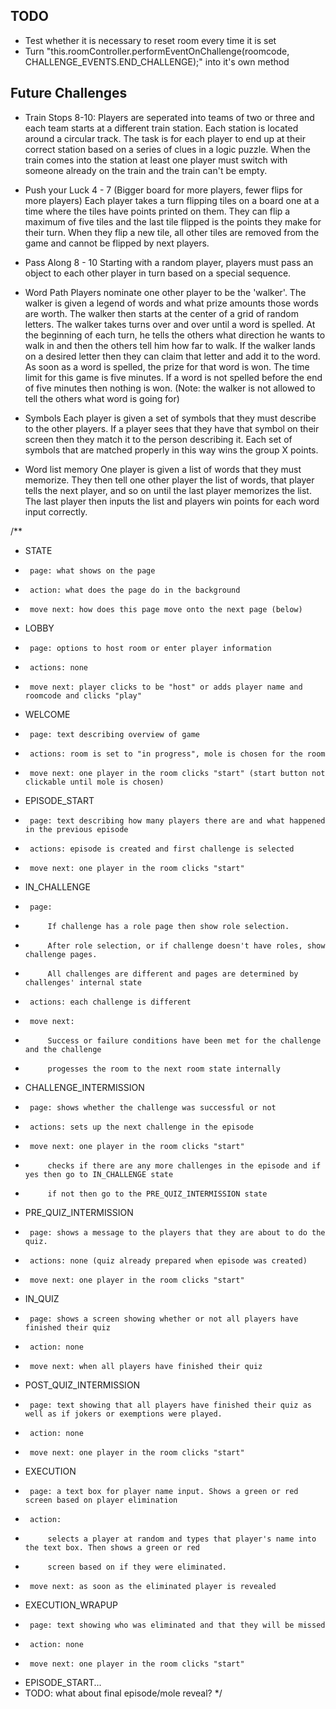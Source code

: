 ## TODO
- Test whether it is necessary to reset room every time it is set
- Turn "this.roomController.performEventOnChallenge(roomcode, CHALLENGE_EVENTS.END_CHALLENGE);" into it's own method

## Future Challenges

- Train Stops 8-10:
    Players are seperated into teams of two or three and each team starts at a different train station. 
    Each station is located around a circular track. The task is for each player to end up at their correct
    station based on a series of clues in a logic puzzle. When the train comes into the station at least
    one player must switch with someone already on the train and the train can't be empty.

- Push your Luck 4 - 7 (Bigger board for more players, fewer flips for more players)
    Each player takes a turn flipping tiles on a board one at a time where the tiles have points printed on them.
    They can flip a maximum of five tiles and the last tile flipped is the points they make for their turn.
    When they flip a new tile, all other tiles are removed from the game and cannot be flipped by next players.

- Pass Along 8 - 10
    Starting with a random player, players must pass an object to each other player in turn based on a special sequence.

- Word Path
    Players nominate one other player to be the 'walker'. The walker is given a legend of words and what prize amounts those words are worth. The walker then starts at the center of a grid of random letters. The walker takes turns over and over until a word is spelled. At the beginning of each turn, he tells the others what direction he wants to walk in and then the others tell him how far to walk. If the walker lands on a desired letter then they can claim that letter and add it to the word. As soon as a word is spelled, the prize for that word is won. The time limit for this game is five minutes. If a word is not spelled before the end of five minutes then nothing is won. (Note: the walker is not allowed to tell the others what word is going for)

- Symbols
    Each player is given a set of symbols that they must describe to the other players. If a player sees that they have that symbol on their screen then they match it to the person describing it. Each set of symbols that are matched properly in this way wins the group X points.

- Word list memory
    One player is given a list of words that they must memorize. They then tell one other player the list of words, that player tells the next player, and so on until the last player memorizes the list. The last player then inputs the list and players win points for each word input correctly.


/**
 * STATE
 * 		page: what shows on the page
 * 		action: what does the page do in the background
 * 		move next: how does this page move onto the next page (below)
 * LOBBY
 * 		page: options to host room or enter player information
 * 		actions: none
 * 		move next: player clicks to be "host" or adds player name and roomcode and clicks "play"
 * WELCOME
 * 		page: text describing overview of game
 * 		actions: room is set to "in progress", mole is chosen for the room
 * 		move next: one player in the room clicks "start" (start button not clickable until mole is chosen)
 * EPISODE_START
 * 		page: text describing how many players there are and what happened in the previous episode
 * 		actions: episode is created and first challenge is selected
 * 		move next: one player in the room clicks "start"
 * IN_CHALLENGE
 * 		page:
 * 			If challenge has a role page then show role selection.
 * 			After role selection, or if challenge doesn't have roles, show challenge pages.
 * 			All challenges are different and pages are determined by challenges' internal state
 * 		actions: each challenge is different
 * 		move next:
 * 			Success or failure conditions have been met for the challenge and the challenge
 * 			progesses the room to the next room state internally
 * CHALLENGE_INTERMISSION
 * 		page: shows whether the challenge was successful or not
 * 		actions: sets up the next challenge in the episode
 * 		move next: one player in the room clicks "start"
 * 			checks if there are any more challenges in the episode and if yes then go to IN_CHALLENGE state
 * 			if not then go to the PRE_QUIZ_INTERMISSION state
 * PRE_QUIZ_INTERMISSION
 * 		page: shows a message to the players that they are about to do the quiz.
 * 		actions: none (quiz already prepared when episode was created)
 * 		move next: one player in the room clicks "start"
 * IN_QUIZ
 * 		page: shows a screen showing whether or not all players have finished their quiz
 * 		action: none
 * 		move next: when all players have finished their quiz
 * POST_QUIZ_INTERMISSION
 * 		page: text showing that all players have finished their quiz as well as if jokers or exemptions were played.
 * 		action: none
 * 		move next: one player in the room clicks "start"
 * EXECUTION
 * 		page: a text box for player name input. Shows a green or red screen based on player elimination
 * 		action: 
 * 			selects a player at random and types that player's name into the text box. Then shows a green or red
 * 			screen based on if they were eliminated.
 * 		move next: as soon as the eliminated player is revealed
 * EXECUTION_WRAPUP
 * 		page: text showing who was eliminated and that they will be missed
 * 		action: none
 * 		move next: one player in the room clicks "start"
 * EPISODE_START...
 * TODO: what about final episode/mole reveal?
 */
